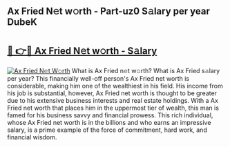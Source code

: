 ## Ax Fried N𝚎t w𝚘rth - Part-uz0 S𝚊lary per year DubeK

# <h2><a href="http://gc05gl.nevu.top/?p=Ax+Fried">🔗 👉🔴 Ax Fried N𝚎t w𝚘rth - S𝚊lary</a></h2>

[![Ax Fried N𝚎t W𝚘rth](https://i.imgur.com/Oavwk0R.jpeg)](http://gc05gl.nevu.top/?p=Ax+Fried)
What is Ax Fried n𝚎t w𝚘rth? What is Ax Fried s𝚊lary per year?
This financially well-off person's Ax Fried net worth is considerable, making him one of the wealthiest in his field. His income from his job is substantial, however, Ax Fried net worth is thought to be greater due to his extensive business interests and real estate holdings. With a Ax Fried net worth that places him in the uppermost tier of wealth, this man is famed for his business savvy and financial prowess. This rich individual, whose Ax Fried net worth is in the billions and who earns an impressive salary, is a prime example of the force of commitment, hard work, and financial wisdom.
